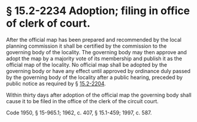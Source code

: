 # § 15.2-2234 Adoption; filing in office of clerk of court.

<p>After the official map has been prepared and recommended by the local planning commission it shall be certified by the commission to the governing body of the locality. The governing body may then approve and adopt the map by a majority vote of its membership and publish it as the official map of the locality. No official map shall be adopted by the governing body or have any effect until approved by ordinance duly passed by the governing body of the locality after a public hearing, preceded by public notice as required by § <a href='http://law.lis.virginia.gov/vacode/15.2-2204/'>15.2-2204</a>.</p><p>Within thirty days after adoption of the official map the governing body shall cause it to be filed in the office of the clerk of the circuit court.</p><p>Code 1950, § 15-965.1; 1962, c. 407, § 15.1-459; 1997, c. 587.</p>